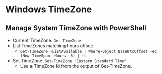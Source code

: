 # Windows TimeZone

## Manage System TimeZone with PowerShell

* Current TimeZone: `Get-TimeZone`
* List TimeZones matching hours offset: 
  * `Get-TimeZone -ListAvailable | Where-Object BaseUtcOffset -eq (New-TimeSpan -Hours -5) | ft`
* Set TimeZone: `Set-TimeZone "Eastern Standard Time"`
  * Use a TimeZone Id from the output of Get-TimeZone.
